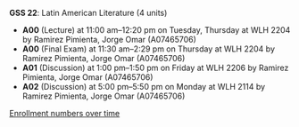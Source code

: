 **GSS 22**: Latin American Literature (4 units)

- **A00** (Lecture) at 11:00 am–12:20 pm on Tuesday, Thursday at WLH 2204 by Ramirez Pimienta, Jorge Omar (A07465706)
- **A00** (Final Exam) at 11:30 am–2:29 pm on Thursday at WLH 2204 by Ramirez Pimienta, Jorge Omar (A07465706)
- **A01** (Discussion) at 1:00 pm–1:50 pm on Friday at WLH 2206 by Ramirez Pimienta, Jorge Omar (A07465706)
- **A02** (Discussion) at 5:00 pm–5:50 pm on Monday at WLH 2114 by Ramirez Pimienta, Jorge Omar (A07465706)

[Enrollment numbers over time](./GSS22.tsv)
